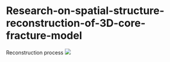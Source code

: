 # Research-on-spatial-structure-reconstruction-of-3D-core-fracture-model
Reconstruction process
<img src="result.png"/>
